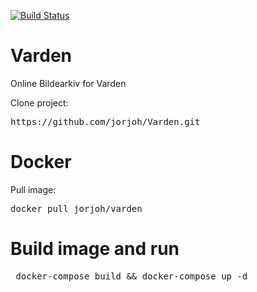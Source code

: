 [![Build Status](https://travis-ci.org/jorjoh/Varden.svg?branch=master)](https://travis-ci.org/jorjoh/Varden)

# Varden

Online Bildearkiv for Varden

Clone project:
<pre>https://github.com/jorjoh/Varden.git</pre>

# Docker
Pull image:
<pre>docker pull jorjoh/varden</pre>

# Build image and run
<pre> docker-compose build && docker-compose up -d </pre>
